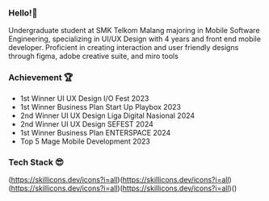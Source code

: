 ### Hello!👋

Undergraduate student at SMK Telkom Malang majoring in Mobile Software Engineering, specializing in UI/UX Design with 4 years and front end mobile developer. Proficient in creating interaction and user friendly designs through figma, adobe creative suite, and miro tools

### Achievement 🏆
- 1st Winner UI UX Design I/O Fest 2023
- 1st Winner Business Plan Start Up Playbox 2023
- 2nd Winner UI UX Design Liga Digital Nasional 2024
- 2nd Winner UI UX Design SEFEST 2024
- 1st Winner Business Plan ENTERSPACE 2024
- Top 5 Mage Mobile Development 2023

### Tech Stack 😎
(https://skillicons.dev/icons?i=all)(https://skillicons.dev/icons?i=all)(https://skillicons.dev/icons?i=all)(https://skillicons.dev/icons?i=all)()
